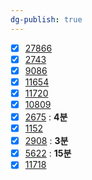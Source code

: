 ```yaml
---
dg-publish: true
---
```

- [x] [27866](https://boj.kr/27866)
- [x] [2743](https://boj.kr/2743)
- [x] [9086](https://boj.kr/9086)
- [x] [11654](https://boj.kr/11654)
- [x] [11720](https://boj.kr/11720)
- [x] [10809](https://boj.kr/10809)
- [x] [2675](https://boj.kr/2675) : **4분**
- [x] [1152](https://boj.kr/1152)
- [x] [2908](https://boj.kr/2908) : **3분**
- [x] [5622](https://boj.kr/5622) : **15분**
- [x] [11718](https://boj.kr/11718)